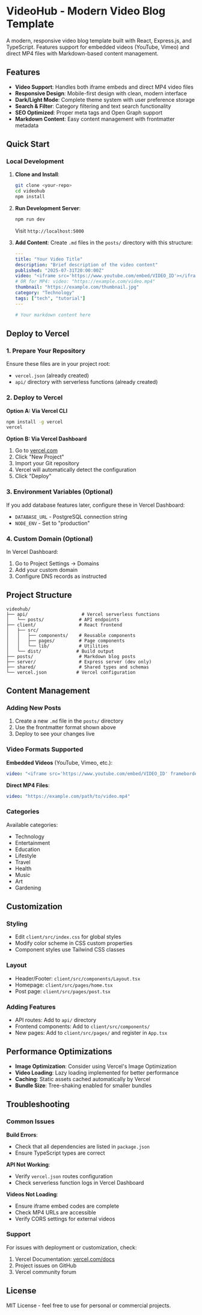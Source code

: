 # VideoHub - Modern Video Blog Template

A modern, responsive video blog template built with React, Express.js, and TypeScript. Features support for embedded videos (YouTube, Vimeo) and direct MP4 files with Markdown-based content management.

## Features

- **Video Support**: Handles both iframe embeds and direct MP4 video files
- **Responsive Design**: Mobile-first design with clean, modern interface
- **Dark/Light Mode**: Complete theme system with user preference storage
- **Search & Filter**: Category filtering and text search functionality
- **SEO Optimized**: Proper meta tags and Open Graph support
- **Markdown Content**: Easy content management with frontmatter metadata

## Quick Start

### Local Development

1. **Clone and Install**:
   ```bash
   git clone <your-repo>
   cd videohub
   npm install
   ```

2. **Run Development Server**:
   ```bash
   npm run dev
   ```
   Visit `http://localhost:5000`

3. **Add Content**:
   Create `.md` files in the `posts/` directory with this structure:
   ```yaml
   ---
   title: "Your Video Title"
   description: "Brief description of the video content"
   published: "2025-07-31T20:00:00Z"
   video: "<iframe src='https://www.youtube.com/embed/VIDEO_ID'></iframe>"
   # OR for MP4: video: "https://example.com/video.mp4"
   thumbnail: "https://example.com/thumbnail.jpg"
   category: "Technology"
   tags: ["tech", "tutorial"]
   ---

   # Your markdown content here
   ```

## Deploy to Vercel

### 1. Prepare Your Repository

Ensure these files are in your project root:
- `vercel.json` (already created)
- `api/` directory with serverless functions (already created)

### 2. Deploy to Vercel

**Option A: Via Vercel CLI**
```bash
npm install -g vercel
vercel
```

**Option B: Via Vercel Dashboard**
1. Go to [vercel.com](https://vercel.com)
2. Click "New Project"
3. Import your Git repository
4. Vercel will automatically detect the configuration
5. Click "Deploy"

### 3. Environment Variables (Optional)

If you add database features later, configure these in Vercel Dashboard:
- `DATABASE_URL` - PostgreSQL connection string
- `NODE_ENV` - Set to "production"

### 4. Custom Domain (Optional)

In Vercel Dashboard:
1. Go to Project Settings → Domains
2. Add your custom domain
3. Configure DNS records as instructed

## Project Structure

```
videohub/
├── api/                    # Vercel serverless functions
│   └── posts/             # API endpoints
├── client/                # React frontend
│   ├── src/
│   │   ├── components/    # Reusable components
│   │   ├── pages/         # Page components
│   │   └── lib/           # Utilities
│   └── dist/             # Build output
├── posts/                 # Markdown blog posts
├── server/                # Express server (dev only)
├── shared/                # Shared types and schemas
└── vercel.json           # Vercel configuration
```

## Content Management

### Adding New Posts

1. Create a new `.md` file in the `posts/` directory
2. Use the frontmatter format shown above
3. Deploy to see your changes live

### Video Formats Supported

**Embedded Videos** (YouTube, Vimeo, etc.):
```yaml
video: "<iframe src='https://www.youtube.com/embed/VIDEO_ID' frameborder='0' allowfullscreen></iframe>"
```

**Direct MP4 Files**:
```yaml
video: "https://example.com/path/to/video.mp4"
```

### Categories

Available categories:
- Technology
- Entertainment  
- Education
- Lifestyle
- Travel
- Health
- Music
- Art
- Gardening

## Customization

### Styling
- Edit `client/src/index.css` for global styles
- Modify color scheme in CSS custom properties
- Component styles use Tailwind CSS classes

### Layout
- Header/Footer: `client/src/components/Layout.tsx`
- Homepage: `client/src/pages/home.tsx`
- Post page: `client/src/pages/post.tsx`

### Adding Features
- API routes: Add to `api/` directory
- Frontend components: Add to `client/src/components/`
- New pages: Add to `client/src/pages/` and register in `App.tsx`

## Performance Optimizations

- **Image Optimization**: Consider using Vercel's Image Optimization
- **Video Loading**: Lazy loading implemented for better performance
- **Caching**: Static assets cached automatically by Vercel
- **Bundle Size**: Tree-shaking enabled for smaller bundles

## Troubleshooting

### Common Issues

**Build Errors**: 
- Check that all dependencies are listed in `package.json`
- Ensure TypeScript types are correct

**API Not Working**:
- Verify `vercel.json` routes configuration
- Check serverless function logs in Vercel Dashboard

**Videos Not Loading**:
- Ensure iframe embed codes are complete
- Check MP4 URLs are accessible
- Verify CORS settings for external videos

### Support

For issues with deployment or customization, check:
1. Vercel Documentation: [vercel.com/docs](https://vercel.com/docs)
2. Project issues on GitHub
3. Vercel community forum

## License

MIT License - feel free to use for personal or commercial projects.